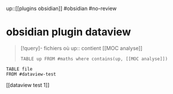 up::[[plugins obsidian]]
#obsidian #no-review 
# obsidian plugin dataview

> [!query]- fichiers où up:: contient [[MOC analyse]]
> ```dataview
> TABLE up FROM #maths where contains(up, [[MOC analyse]])
> ```

```dataview
TABLE file
FROM #dataview-test
```

[[dataview test 1]]